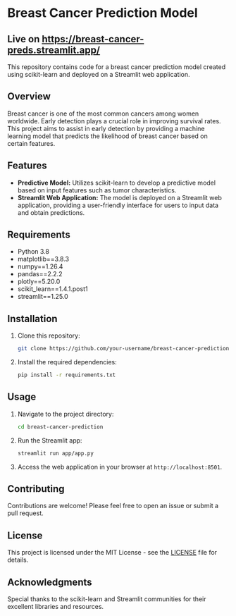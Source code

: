 # Breast Cancer Prediction Model
## Live on https://breast-cancer-preds.streamlit.app/

This repository contains code for a breast cancer prediction model created using scikit-learn and deployed on a Streamlit web application.

## Overview

Breast cancer is one of the most common cancers among women worldwide. Early detection plays a crucial role in improving survival rates. This project aims to assist in early detection by providing a machine learning model that predicts the likelihood of breast cancer based on certain features.

## Features

- **Predictive Model:** Utilizes scikit-learn to develop a predictive model based on input features such as tumor characteristics.
- **Streamlit Web Application:** The model is deployed on a Streamlit web application, providing a user-friendly interface for users to input data and obtain predictions.

## Requirements

- Python 3.8
- matplotlib==3.8.3
- numpy==1.26.4
- pandas==2.2.2
- plotly==5.20.0
- scikit_learn==1.4.1.post1
- streamlit==1.25.0

## Installation

1. Clone this repository:

    ```bash
    git clone https://github.com/your-username/breast-cancer-prediction.git
    ```

2. Install the required dependencies:

    ```bash
    pip install -r requirements.txt
    ```

## Usage

1. Navigate to the project directory:

    ```bash
    cd breast-cancer-prediction
    ```

2. Run the Streamlit app:

    ```bash
    streamlit run app/app.py
    ```

3. Access the web application in your browser at `http://localhost:8501`.

## Contributing

Contributions are welcome! Please feel free to open an issue or submit a pull request.

## License

This project is licensed under the MIT License - see the [LICENSE](LICENSE) file for details.

## Acknowledgments

Special thanks to the scikit-learn and Streamlit communities for their excellent libraries and resources.
